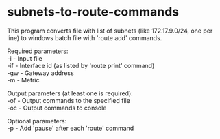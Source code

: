 # subnets-to-route-commands

This program converts file with list of subnets (like 172.17.9.0/24, one per line) to windows batch file with 'route add' commands.  
  
Required parameters:  
-i <file with subnets> - Input file  
-if - Interface id (as listed by 'route print' command)  
-gw - Gateway address  
-m - Metric  

Output parameters (at least one is required):  
-of <output file name> - Output commands to the specified file  
-oc - Output commands to console  

Optional parameters:  
-p - Add 'pause' after each 'route' command  